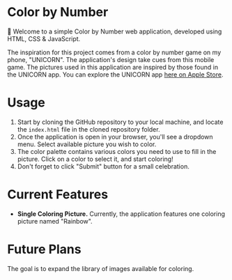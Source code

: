 # Color by Number
🎨 Welcome to a simple Color by Number web application, developed using HTML, CSS & JavaScript. 

The inspiration for this project comes from a color by number game on my phone, "UNICORN". The application's design take cues from this mobile game. The pictures used in this application are inspired by those found in the UNICORN app. You can explore the UNICORN app [here on Apple Store](https://apps.apple.com/no/app/unicorn-fargelegging-spill/id1293646758?l=nb).

# Usage
1. Start by cloning the GitHub repository to your local machine, and locate the `index.html` file in the cloned repository folder.
2. Once the application is open in your browser, you'll see a dropdown menu. Select available picture you wish to color.
3. The color palette contains various colors you need to use to fill in the picture. Click on a color to select it, and start coloring! 
4. Don't forget to click "Submit" button for a small celebration. 

# Current Features
-   **Single Coloring Picture.** Currently, the application features one coloring picture named "Rainbow".

# Future Plans
The goal is to expand the library of images available for coloring. 
